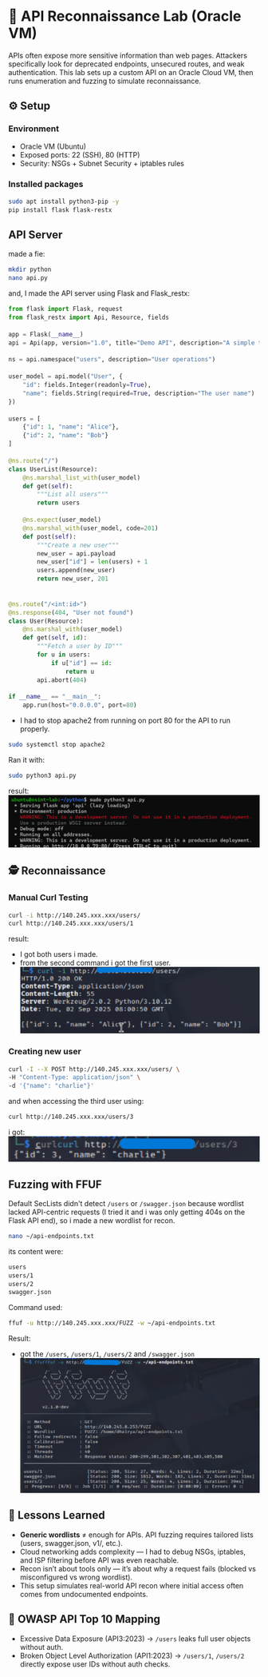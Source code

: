 # 🔎 API Reconnaissance Lab (Oracle VM)

APIs often expose more sensitive information than web pages. Attackers specifically look for deprecated endpoints, unsecured routes, and weak authentication.
This lab sets up a custom API on an Oracle Cloud VM, then runs enumeration and fuzzing to simulate reconnaissance.

## ⚙️ Setup
### Environment
- Oracle VM (Ubuntu)
- Exposed ports: 22 (SSH), 80 (HTTP)
- Security: NSGs + Subnet Security + iptables rules

### Installed packages
```bash
sudo apt install python3-pip -y
pip install flask flask-restx
```

## API Server
made a fie:
```bash
mkdir python
nano api.py
```
and,
I made the API server using Flask and Flask_restx:
```python
from flask import Flask, request
from flask_restx import Api, Resource, fields

app = Flask(__name__)
api = Api(app, version="1.0", title="Demo API", description="A simple test API")

ns = api.namespace("users", description="User operations")

user_model = api.model("User", {
    "id": fields.Integer(readonly=True),
    "name": fields.String(required=True, description="The user name")
})

users = [
    {"id": 1, "name": "Alice"},
    {"id": 2, "name": "Bob"}
]

@ns.route("/")
class UserList(Resource):
    @ns.marshal_list_with(user_model)
    def get(self):
        """List all users"""
        return users

    @ns.expect(user_model)
    @ns.marshal_with(user_model, code=201)
    def post(self):
        """Create a new user"""
        new_user = api.payload
        new_user["id"] = len(users) + 1
        users.append(new_user)
        return new_user, 201


@ns.route("/<int:id>")
@ns.response(404, "User not found")
class User(Resource):
    @ns.marshal_with(user_model)
    def get(self, id):
        """Fetch a user by ID"""
        for u in users:
            if u["id"] == id:
                return u
        api.abort(404)

if __name__ == "__main__":
    app.run(host="0.0.0.0", port=80)
```
- I had to stop apache2 from running on port 80 for the API to run properly.
```bash
sudo systemctl stop apache2
```

Ran it with:
```bash
sudo python3 api.py
```
result:
![api running check](./Screenshots/API-running.png)

## 🕵️ Reconnaissance
### Manual Curl Testing
```bash
curl -i http://140.245.xxx.xxx/users/
curl http://140.245.xxx.xxx/users/1
```
result:
- I got both users i made.
- from the second command i got the first user.
![curl recon output](./Screenshots/curl-recon-output.png)

### Creating new user
```bash
curl -I --X POST http://140.245.xxx.xxx/users/ \
-H "Content-Type: application/json" \
-d '{"name": "charlie"}'
```
and when accessing the third user using:
```bash
curl http://140.245.xxx.xxx/users/3
```
i got:
![curl recon output 2](./Screenshots/curl-recon-ouput2.png)


## Fuzzing with FFUF
Default SecLists didn't detect `/users` or `/swagger.json` because wordlist lacked API-centric requests (I tried it and i was only getting 404s on the Flask API end), so i made a new wordlist for recon.

```bash
nano ~/api-endpoints.txt
```
its content were:
```txt
users
users/1
users/2
swagger.json
```

Command used:
```bash
ffuf -u http://140.245.xxx.xxx/FUZZ -w ~/api-endpoints.txt
```
Result:
- got the `/users`, `/users/1`, `/users/2` and `/swagger.json`
![ffuf Ouput](./Screenshots/ffuf-ouput.png)

## 🧠 Lessons Learned
- **Generic wordlists** ≠ enough for APIs. API fuzzing requires tailored lists (users, swagger.json, v1/, etc.).
- Cloud networking adds complexity — I had to debug NSGs, iptables, and ISP filtering before API was even reachable.
- Recon isn’t about tools only — it’s about why a request fails (blocked vs misconfigured vs wrong wordlist).
- This setup simulates real-world API recon where initial access often comes from undocumented endpoints.

## 🔗 OWASP API Top 10 Mapping
- Excessive Data Exposure (API3:2023) → `/users` leaks full user objects without auth.
- Broken Object Level Authorization (API1:2023) → `/users/1`, `/users/2` directly expose user IDs without auth checks.